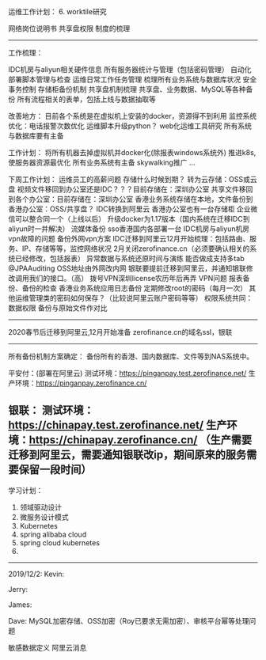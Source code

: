 运维工作计划：
6. worktile研究

网络岗位说明书
共享盘权限
制度的梳理

--------------------------------------------------
工作梳理：

IDC机房与aliyun相关硬件信息
所有服务器统计与管理（包括密码管理）
自动化部署脚本管理与检查
运维日常工作任务管理
梳理所有业务系统与数据库状况
安全事务控制
存储柜备份机制
共享盘机制梳理
共享盘、业务数据、MySQL等各种备份
所有流程相关的表单，包括上线与数据抽取等

改善地方：
目前各个系统是在虚拟机上安装的docker，资源得不到利用
监控系统优化：电话报警次数优化
运维脚本升级python？
web化运维工具研究
所有系统与数据库要有主备

工作计划：
将所有机器去掉虚拟机并docker化(除报表windows系统外)
推进k8s, 使服务器资源最优化
所有业务系统有主备
skywalking推广
...


下周工作计划：
运维员工的高薪问题
存储什么时候到期？
转为云存储：OSS或云盘
视频文件移回到办公室还是IDC？？？目前存储在：深圳办公室
共享文件移回到各个办公室：目前存储在：深圳办公室
香港业务系统存储在本地，文件备份到香港办公室：OSS/共享盘？
IDC转换到阿里云
香港办公室也有一台存储柜
企业微信可以整合同一个（上线以后）
升级docker为1.17版本（国内系统在迁移IDC到aliyun时一并解决）
流媒体备份
sso香港国内各部署一台
IDC机房与aliyun机房vpn故障的问题
备份外网vpn方案
IDC迁移到阿里云12月开始梳理：包括路由、服务、IP、存储等等，监控网络状况
2月关闭zerofinance.cn（必须要确认相关的系统已经修改，包括报表）
异常数据与系统还原时间与演练
能否做成支持多tab
@JPAAuditing
OSS地址由外网改内网
银联要提前迁移到阿里云，并通知银联修改调用我们的接口。（高）
拨号VPN深圳license农历年后再弄
VPN问题
报表备份、备份的检查
香港业务系统应用日志备份
定期修改root的密码（每月一次）
其他运维管理类的密码如何保存？（比较说阿里云账户密码等等）
权限系统共同：数据权限
备份与原始文件作对比

-------------
2020春节后迁移到阿里云,12月开始准备
zerofinance.cn的域名ssl，银联

---------------------------------------------------
所有备份机制方案确定：
备份所有的香港、国内数据库、文件等到NAS系统中。

平安付：(部署在阿里云)
测试环境：https://pinganpay.test.zerofinance.net/
生产环境：https://pinganpay.zerofinance.cn/

银联：
测试环境：https://chinapay.test.zerofinance.net/
生产环境：https://chinapay.zerofinance.cn/
（生产需要迁移到阿里云，需要通知银联改ip，期间原来的服务需要保留一段时间）
-------------------------------------------------------

学习计划：
1. 领域驱动设计
2. 微服务设计模式
3. Kubernetes
4. spring alibaba cloud
5. spring cloud kubernetes
6. 

--------------------------------
2019/12/2:
Kevin:

Jerry:

James:

Dave:
MySQL加密存储、OSS加密（Roy已要求无需加密）、审核平台幂等处理问题

敏感数据定义
阿里云消息

